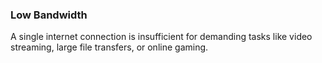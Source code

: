 ### Low Bandwidth
A single internet connection is insufficient for demanding tasks like video streaming, large file transfers, or online gaming.

